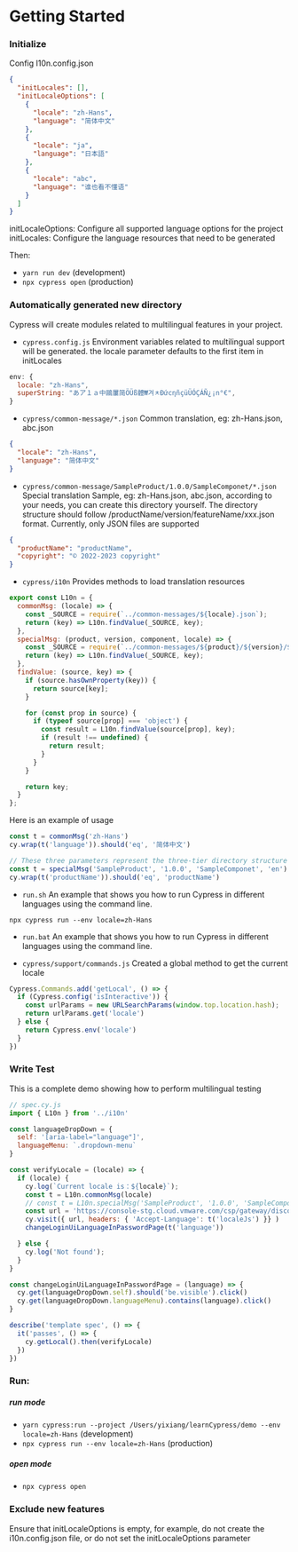 # Getting Started

### Initialize

Config I10n.config.json

```json
{
  "initLocales": [],
  "initLocaleOptions": [
    {
      "locale": "zh-Hans",
      "language": "简体中文"
    },
    {
      "locale": "ja",
      "language": "日本語"
    },
    {
      "locale": "abc",
      "language": "谁也看不懂语"
    }
  ]
}
```

initLocaleOptions: Configure all supported language options for the project   
initLocales: Configure the language resources that need to be generated

Then:
- `yarn run dev` (development)
- `npx cypress open` (production)




### Automatically generated new directory
Cypress will create modules related to multilingual features in your project.
- `cypress.config.js`
Environment variables related to multilingual support will be generated.
the locale parameter defaults to the first item in initLocales
```javascript
env: {
  locale: "zh-Hans",
  superString: "あア１ａ中鷗屢简ÖÜß體₩겨ㅊĐứсηñçüÜÓÇÁÑ¿¡n°€",
}
```

- `cypress/common-message/*.json`
Common translation, eg: zh-Hans.json, abc.json
```json
{
  "locale": "zh-Hans",
  "language": "简体中文"
}
```
- `cypress/common-message/SampleProduct/1.0.0/SampleComponet/*.json`
Special translation Sample, eg: zh-Hans.json, abc.json, according to your needs, you can create this directory yourself. The directory structure should follow /productName/version/featureName/xxx.json format. Currently, only JSON files are supported
```json
{
  "productName": "productName",
  "copyright": "© 2022-2023 copyright"
}
```


- `cypress/i10n`
Provides methods to load translation resources
```javascript
export const L10n = {
  commonMsg: (locale) => {
    const _SOURCE = require(`../common-messages/${locale}.json`);
    return (key) => L10n.findValue(_SOURCE, key);
  },
  specialMsg: (product, version, component, locale) => {
    const _SOURCE = require(`../common-messages/${product}/${version}/${component}/${locale}.json`);
    return (key) => L10n.findValue(_SOURCE, key);
  },
  findValue: (source, key) => {
    if (source.hasOwnProperty(key)) {
      return source[key];
    }

    for (const prop in source) {
      if (typeof source[prop] === 'object') {
        const result = L10n.findValue(source[prop], key);
        if (result !== undefined) {
          return result;
        }
      }
    }

    return key;
  }
};

```
Here is an example of usage
```javascript
const t = commonMsg('zh-Hans')
cy.wrap(t('language')).should('eq', '简体中文')

// These three parameters represent the three-tier directory structure corresponding to the special translation file
const t = specialMsg('SampleProduct', '1.0.0', 'SampleComponet', 'en') 
cy.wrap(t('productName')).should('eq', 'productName')
```


- `run.sh`
An example that shows you how to run Cypress in different languages using the command line.
```
npx cypress run --env locale=zh-Hans
```


- `run.bat`
An example that shows you how to run Cypress in different languages using the command line.

- `cypress/support/commands.js`
Created a global method to get the current locale
```javascript
Cypress.Commands.add('getLocal', () => {
  if (Cypress.config('isInteractive')) {
    const urlParams = new URLSearchParams(window.top.location.hash);
    return urlParams.get('locale')
  } else {
    return Cypress.env('locale')
  }
})
```


### Write Test

This is a complete demo showing how to perform multilingual testing
```javascript
// spec.cy.js
import { L10n } from '../i10n'

const languageDropDown = {
  self: '[aria-label="language"]',
  languageMenu: `.dropdown-menu`
}

const verifyLocale = (locale) => {
  if (locale) {
    cy.log(`Current locale is：${locale}`);
    const t = L10n.commonMsg(locale)
    // const t = L10n.specialMsg('SampleProduct', '1.0.0', 'SampleComponent', locale)
    const url = 'https://console-stg.cloud.vmware.com/csp/gateway/discovery'
    cy.visit({ url, headers: { 'Accept-Language': t('localeJs') }} )
    changeLoginUiLanguageInPasswordPage(t('language'))

  } else {
    cy.log('Not found');
  }
}

const changeLoginUiLanguageInPasswordPage = (language) => {
  cy.get(languageDropDown.self).should('be.visible').click()
  cy.get(languageDropDown.languageMenu).contains(language).click()
}

describe('template spec', () => {
  it('passes', () => {
    cy.getLocal().then(verifyLocale)
  })
})

```



### Run:

##### run mode

- `yarn cypress:run --project /Users/yixiang/learnCypress/demo --env locale=zh-Hans` (development)
- `npx cypress run --env locale=zh-Hans` (production)


##### open mode

- `npx cypress open`


### Exclude new features
Ensure that initLocaleOptions is empty, for example, do not create the i10n.config.json file, or do not set the initLocaleOptions parameter